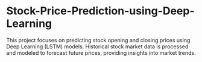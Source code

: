 # Stock-Price-Prediction-using-Deep-Learning
This project focuses on predicting stock opening and closing prices using Deep Learning (LSTM) models. Historical stock market data is processed and modeled to forecast future prices, providing insights into market trends.
